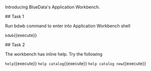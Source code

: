 
Introducing BlueData's Application Workbench.

## Task 1

Run bdwb command to enter into Application Workbench shell

`bdwb`{{execute}}

## Task 2

The workbench has inline help. Try the following

`help`{{execute}}
`help catalog`{{execute}}
`help catalog new`{{execute}}
